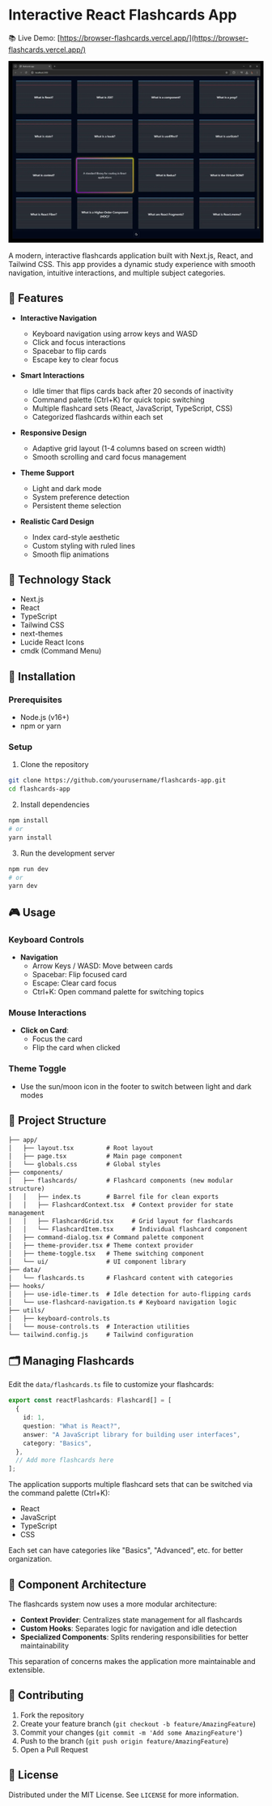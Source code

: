 # Interactive React Flashcards App

📚 Live Demo: [https://browser-flashcards.vercel.app/](https://browser-flashcards.vercel.app/)

![Flashcards App Screenshot](/public/Flash-Cards-For-Studying.webp)

A modern, interactive flashcards application built with Next.js, React, and Tailwind CSS. This app provides a dynamic study experience with smooth navigation, intuitive interactions, and multiple subject categories.

## 🌟 Features

- **Interactive Navigation**

  - Keyboard navigation using arrow keys and WASD
  - Click and focus interactions
  - Spacebar to flip cards
  - Escape key to clear focus

- **Smart Interactions**

  - Idle timer that flips cards back after 20 seconds of inactivity
  - Command palette (Ctrl+K) for quick topic switching
  - Multiple flashcard sets (React, JavaScript, TypeScript, CSS)
  - Categorized flashcards within each set

- **Responsive Design**

  - Adaptive grid layout (1-4 columns based on screen width)
  - Smooth scrolling and card focus management

- **Theme Support**

  - Light and dark mode
  - System preference detection
  - Persistent theme selection

- **Realistic Card Design**
  - Index card-style aesthetic
  - Custom styling with ruled lines
  - Smooth flip animations

## 🚀 Technology Stack

- Next.js
- React
- TypeScript
- Tailwind CSS
- next-themes
- Lucide React Icons
- cmdk (Command Menu)

## 🔧 Installation

### Prerequisites

- Node.js (v16+)
- npm or yarn

### Setup

1. Clone the repository

```bash
git clone https://github.com/yourusername/flashcards-app.git
cd flashcards-app
```

2. Install dependencies

```bash
npm install
# or
yarn install
```

3. Run the development server

```bash
npm run dev
# or
yarn dev
```

## 🎮 Usage

### Keyboard Controls

- **Navigation**
  - Arrow Keys / WASD: Move between cards
  - Spacebar: Flip focused card
  - Escape: Clear card focus
  - Ctrl+K: Open command palette for switching topics

### Mouse Interactions

- **Click on Card**:
  - Focus the card
  - Flip the card when clicked

### Theme Toggle

- Use the sun/moon icon in the footer to switch between light and dark modes

## 📂 Project Structure

```
├── app/
│   ├── layout.tsx         # Root layout
│   ├── page.tsx           # Main page component
│   └── globals.css        # Global styles
├── components/
│   ├── flashcards/        # Flashcard components (new modular structure)
│   │   ├── index.ts       # Barrel file for clean exports
│   │   ├── FlashcardContext.tsx  # Context provider for state management
│   │   ├── FlashcardGrid.tsx     # Grid layout for flashcards
│   │   └── FlashcardItem.tsx     # Individual flashcard component
│   ├── command-dialog.tsx # Command palette component
│   ├── theme-provider.tsx # Theme context provider
│   ├── theme-toggle.tsx   # Theme switching component
│   └── ui/                # UI component library
├── data/
│   └── flashcards.ts      # Flashcard content with categories
├── hooks/
│   ├── use-idle-timer.ts  # Idle detection for auto-flipping cards
│   └── use-flashcard-navigation.ts # Keyboard navigation logic
├── utils/
│   ├── keyboard-controls.ts
│   └── mouse-controls.ts  # Interaction utilities
└── tailwind.config.js     # Tailwind configuration
```

## 🗂️ Managing Flashcards

Edit the `data/flashcards.ts` file to customize your flashcards:

```typescript
export const reactFlashcards: Flashcard[] = [
  {
    id: 1,
    question: "What is React?",
    answer: "A JavaScript library for building user interfaces",
    category: "Basics",
  },
  // Add more flashcards here
];
```

The application supports multiple flashcard sets that can be switched via the command palette (Ctrl+K):

- React
- JavaScript
- TypeScript
- CSS

Each set can have categories like "Basics", "Advanced", etc. for better organization.

## 🧩 Component Architecture

The flashcards system now uses a more modular architecture:

- **Context Provider**: Centralizes state management for all flashcards
- **Custom Hooks**: Separates logic for navigation and idle detection
- **Specialized Components**: Splits rendering responsibilities for better maintainability

This separation of concerns makes the application more maintainable and extensible.

## 🤝 Contributing

1. Fork the repository
2. Create your feature branch (`git checkout -b feature/AmazingFeature`)
3. Commit your changes (`git commit -m 'Add some AmazingFeature'`)
4. Push to the branch (`git push origin feature/AmazingFeature`)
5. Open a Pull Request

## 📄 License

Distributed under the MIT License. See `LICENSE` for more information.
